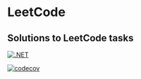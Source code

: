 # LeetCode

## Solutions to LeetCode tasks

[![.NET](https://github.com/eremeeveugene/LeetCode/actions/workflows/dotnet.yml/badge.svg)](https://github.com/eremeeveugene/LeetCode/actions/workflows/dotnet.yml)

[![codecov](https://codecov.io/gh/eremeeveugene/LeetCode/branch/develop/graph/badge.svg)](https://codecov.io/gh/eremeeveugene/LeetCode)
